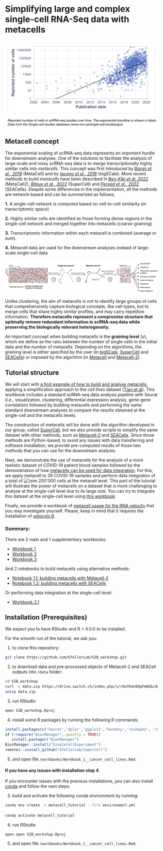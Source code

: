 Simplifying large and complex single-cell RNA-Seq data with metacells
================

![](plots/0.png)<!-- -->

## Metacell concept

The exponential scaling of scRNA-seq data represents an important hurdle
for downstream analyses. One of the solutions to facilitate the analysis
of large-scale and noisy scRNA-seq data is to merge transcriptionally
highly similar cells into *metacells*. This concept was first introduced
by [*Baran et al., 2019*](https://doi.org/10.1186/s13059-019-1812-2)
(MetaCell) and by [*Iacono et al.,
2018*](https://doi:10.1101/gr.230771.117) (bigSCale). More recent
methods to build *metacells* have been described in [*Ben-Kiki et
al. 2022*](https://doi.org/10.1186/s13059-022-02667-1) (MetaCell2),
[*Bilous et al.,
2022*](https://www.biorxiv.org/content/10.1101/2021.06.07.447430v2)
(SuperCell) and [*Persad et al.,
2022*](https://www.biorxiv.org/content/10.1101/2022.04.02.486748v1)
(SEACells). Despite some differences in the implementation, all the
methods are network-based and can be summarized as follows:

**1.** A single-cell network is computed based on cell-to-cell
similarity (in transcriptomic space)

**2.** Highly similar cells are identified as those forming dense
regions in the single-cell network and merged together into metacells
(coarse-graining)

**3.** Transcriptomic information within each metacell is combined
(average or sum).

**4.** Metacell data are used for the downstream analyses instead of
large-scale single-cell data

![](plots/1.png)<!-- -->

Unlike clustering, the aim of metacells is not to identify large groups
of cells that comprehensively capture biological concepts, like cell
types, but to merge cells that share highly similar profiles, and may
carry repetitive information. **Therefore metacells represent a
compromise structure that optimally remove redundant information in
scRNA-seq data while preserving the biologically relevant
heterogeneity.**

An important concept when building metacells is the **graining level**
(*γ*), which we define as the ratio between the number of single cells
in the initial data and the number of metacells. Depending on the
algorithms, the graining level is either specified by the user (in
[bigSCale](https://github.com/iaconogi/bigSCale2),
[SuperCell](https://github.com/GfellerLab/SuperCell) and
[SEACells](https://github.com/dpeerlab/SEACells)) or imposed by the
algorithm (in [Metacell](https://github.com/tanaylab/metacell) and
[Metacell-2](https://github.com/tanaylab/metacells)).

## Tutorial structure

We will start with [a first example of how to build and analyse
metacells](https://github.com/GfellerLab/SIB_workshop/blob/main/workbooks/Workbook_1__cancer_cell_lines.md),
applying a simplification approach to the *cell lines* dataset ([Tian et
al](https://www.nature.com/articles/s41592-019-0425-8)). This workbook
includes a standard scRNA-seq data analysis pipeline with Seurat (i.e.,
visualization, clustering, differential expression analysis, gene-gene
correlation) followed by building metacells and performing the same
standard downstream analyses to compare the results obtained at the
single-cell and the metacells levels.

The construction of metacells will be done with the algorithm developed
in our group, called
[SuperCell](https://github.com/GfellerLab/SuperCell), but we also
provide scripts to simplify the same dataset with other methods, such as
[Metacell-2](https://github.com/GfellerLab/SIB_workshop/blob/main/workbooks/Notebook_1_1__MetaCell2.ipynb)
and
[SEACells](https://github.com/GfellerLab/SIB_workshop/blob/main/workbooks/Notebook_1_2__SEACells.ipynb).
Since those methods are Python-based, to avoid any issues with data
transferring and software installation, we provide pre-computed results
of those two methods that you can use for the downstream analysis.

Next, we demonstrate the use of metacells for the analysis of a more
realistic dataset of *COVID-19* patient blood samples followed by the
demonstration of how [metacells can be used for data
integration](https://github.com/GfellerLab/SIB_workshop/blob/main/workbooks/Workbook_2__COVID19_integration.md).
For this, we apply metacell to 26 COVID-19 samples and perform data
integration of a total of
![\\sim 200'000](https://latex.codecogs.com/png.image?%5Cdpi%7B110%7D&space;%5Cbg_white&space;%5Csim%20200%27000 "\sim 200'000")
cells at the metacell level. This part of the tutorial will illustrate
the power of metacells on a dataset that is more challenging to analyse
at the single-cell level due to its large size. You can try to integrate
this dataset at the single-cell level using [this
workbook](https://github.com/GfellerLab/SIB_workshop/blob/main/workbooks/Workbook_2_1__COVID19_integration_single_cells.Rmd).

Finally, we provide a workbook of [metacell usage for the RNA
velocity](https://github.com/GfellerLab/SIB_workshop/blob/main/workbooks/Workbook_3__RNA_velocity.md)
that you may investigate yourself. Please, keep in mind that it requires
the installation of [velocyto.R](http://velocyto.org).

### Summary:

There are 2 main and 1 supplementary workbooks:

-   [Workbook
    1](https://github.com/GfellerLab/SIB_workshop/blob/main/workbooks/Workbook_1__cancer_cell_lines.md)
-   [Workbook
    2](https://github.com/GfellerLab/SIB_workshop/blob/main/workbooks/Workbook_2__COVID19_integration.md)
-   [Workbook
    3](https://github.com/GfellerLab/SIB_workshop/blob/main/workbooks/Workbook_3__RNA_velocity.md)

And 2 notebooks to build metacells using alternative methods:

-   [Notebook 1.1: building metacells with
    Metacell-2](https://github.com/GfellerLab/SIB_workshop/blob/main/workbooks/Notebook_1_1__MetaCell2.ipynb)
-   [Notebook 1.2: building metacells with
    SEACells](https://github.com/GfellerLab/SIB_workshop/blob/main/workbooks/Notebook_1_2__SEACells.ipynb)

Or performing data integration at the single-cell level:

-   [Workbook
    2.1](https://github.com/GfellerLab/SIB_workshop/blob/main/workbooks/Workbook_2_1__COVID19_integration_single_cells.Rmd)

## Installation (Prerequisites)

We expect you to have RStudio and R \> 4.0.0 to be installed.

For the smooth run of the tutorial, we ask you:

1.  to clone this repository:

``` bash
git clone https://github.com/GfellerLab/SIB_workshop.git
```

2.  to download data and pre-processed objects of Metacell-2 and SEACell
    outputs into `/data` folder:

``` bash
cd SIB_workshop
curl -o data.zip https://drive.switch.ch/index.php/s/rOofK4o9QqFm8Gb/download
unzip data.zip
```

3.  run RStudio

``` bash
open SIB_workshop.Rproj
```

4.  install some R packages by running the following R commands:

``` r
install.packages(c('Seurat','dplyr','ggplot2','harmony','reshape2', 'remotes'))
if (!require("BiocManager", quietly = TRUE))
   install.packages("BiocManager")
BiocManager::install("SingleCellExperiment")
remotes::install_github("GfellerLab/SuperCell")
```

5.  and open file `/workbooks/Workbook_1__cancer_cell_lines.Rmd`.

#### If you have any issues with installation step **4**

If you encounter issues with the previous installations, you can also
install
[conda](https://docs.conda.io/projects/conda/en/latest/user-guide/install/index.html#regular-installation)
and follow the next steps:

3.  build and activate the following conda environment by running:

``` bash
conda env create -n metacell_tutorial --file environment.yml

conda activate metacell_tutorial 
```

4.  run RStudio

``` bach
open open SIB_workshop.Rproj
```

5.  and open file `/workbooks/Workbook_1__cancer_cell_lines.Rmd`.
